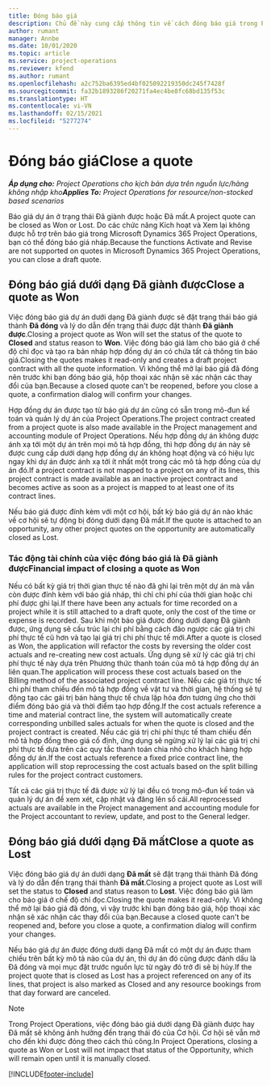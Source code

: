 ```yaml
---
title: Đóng báo giá
description: Chủ đề này cung cấp thông tin về cách đóng báo giá trong Project Operations.
author: rumant
manager: Annbe
ms.date: 10/01/2020
ms.topic: article
ms.service: project-operations
ms.reviewer: kfend
ms.author: rumant
ms.openlocfilehash: a2c752ba6395ed4bf025092219350dc245f7428f
ms.sourcegitcommit: fa32b1893286f20271fa4ec4be8fc68bd135f53c
ms.translationtype: HT
ms.contentlocale: vi-VN
ms.lasthandoff: 02/15/2021
ms.locfileid: "5277274"
---
```

# <a name="close-a-quote"></a><span data-ttu-id="e524b-103">Đóng báo giá</span><span class="sxs-lookup"><span data-stu-id="e524b-103">Close a quote</span></span>

<span data-ttu-id="e524b-104">_**Áp dụng cho:** Project Operations cho kịch bản dựa trên nguồn lực/hàng không nhập kho_</span><span class="sxs-lookup"><span data-stu-id="e524b-104">_**Applies To:** Project Operations for resource/non-stocked based scenarios_</span></span>

<span data-ttu-id="e524b-105">Báo giá dự án ở trạng thái Đã giành được hoặc Đã mất.</span><span class="sxs-lookup"><span data-stu-id="e524b-105">A project quote can be closed as Won or Lost.</span></span> <span data-ttu-id="e524b-106">Do các chức năng Kích hoạt và Xem lại không được hỗ trợ trên báo giá trong Microsoft Dynamics 365 Project Operations, bạn có thể đóng báo giá nháp.</span><span class="sxs-lookup"><span data-stu-id="e524b-106">Because the functions Activate and Revise are not supported on quotes in Microsoft Dynamics 365 Project Operations, you can close a draft quote.</span></span>

## <a name="close-a-quote-as-won"></a><span data-ttu-id="e524b-107">Đóng báo giá dưới dạng Đã giành được</span><span class="sxs-lookup"><span data-stu-id="e524b-107">Close a quote as Won</span></span>

<span data-ttu-id="e524b-108">Việc đóng báo giá dự án dưới dạng Đã giành được sẽ đặt trạng thái báo giá thành **Đã đóng** và lý do dẫn đến trạng thái được đặt thành **Đã giành được**.</span><span class="sxs-lookup"><span data-stu-id="e524b-108">Closing a project quote as Won will set the status of the quote to **Closed** and status reason to **Won**.</span></span> <span data-ttu-id="e524b-109">Việc đóng báo giá làm cho báo giá ở chế độ chỉ đọc và tạo ra bản nháp hợp đồng dự án có chứa tất cả thông tin báo giá.</span><span class="sxs-lookup"><span data-stu-id="e524b-109">Closing the quotes makes it read-only and creates a draft project contract with all the quote information.</span></span> <span data-ttu-id="e524b-110">Vì không thể mở lại báo giá đã đóng nên trước khi bạn đóng báo giá, hộp thoại xác nhận sẽ xác nhận các thay đổi của bạn.</span><span class="sxs-lookup"><span data-stu-id="e524b-110">Because a closed quote can't be reopened, before you close a quote, a confirmation dialog will confirm your changes.</span></span>

<span data-ttu-id="e524b-111">Hợp đồng dự án được tạo từ báo giá dự án cũng có sẵn trong mô-đun kế toán và quản lý dự án của Project Operations.</span><span class="sxs-lookup"><span data-stu-id="e524b-111">The project contract created from a project quote is also made available in the Project management and accounting module of Project Operations.</span></span> <span data-ttu-id="e524b-112">Nếu hợp đồng dự án không được ánh xạ tới một dự án trên mọi mô tả hợp đồng, thì hợp đồng dự án này sẽ được cung cấp dưới dạng hợp đồng dự án không hoạt động và có hiệu lực ngay khi dự án được ánh xạ tới ít nhất một trong các mô tả hợp đồng của dự án đó.</span><span class="sxs-lookup"><span data-stu-id="e524b-112">If a project contract is not mapped to a project on any of its lines, this project contract is made available as an inactive project contract and becomes active as soon as a project is mapped to at least one of its contract lines.</span></span>

<span data-ttu-id="e524b-113">Nếu báo giá được đính kèm với một cơ hội, bất kỳ báo giá dự án nào khác về cơ hội sẽ tự động bị đóng dưới dạng Đã mất.</span><span class="sxs-lookup"><span data-stu-id="e524b-113">If the quote is attached to an opportunity, any other project quotes on the opportunity are automatically closed as Lost.</span></span>

### <a name="financial-impact-of-closing-a-quote-as-won"></a><span data-ttu-id="e524b-114">Tác động tài chính của việc đóng báo giá là Đã giành được</span><span class="sxs-lookup"><span data-stu-id="e524b-114">Financial impact of closing a quote as Won</span></span>

<span data-ttu-id="e524b-115">Nếu có bất kỳ giá trị thời gian thực tế nào đã ghi lại trên một dự án mà vẫn còn được đính kèm với báo giá nháp, thì chỉ chi phí của thời gian hoặc chi phí được ghi lại.</span><span class="sxs-lookup"><span data-stu-id="e524b-115">If there have been any actuals for time recorded on a project while it is still attached to a draft quote, only the cost of the time or expense is recorded.</span></span> <span data-ttu-id="e524b-116">Sau khi một báo giá được đóng dưới dạng Đã giành được, ứng dụng sẽ cấu trúc lại chi phí bằng cách đảo ngược các giá trị chi phí thực tế cũ hơn và tạo lại giá trị chi phí thực tế mới.</span><span class="sxs-lookup"><span data-stu-id="e524b-116">After a quote is closed as Won, the application will refactor the costs by reversing the older cost actuals and re-creating new cost actuals.</span></span> <span data-ttu-id="e524b-117">Ứng dụng sẽ xử lý các giá trị chi phí thực tế này dựa trên Phương thức thanh toán của mô tả hợp đồng dự án liên quan.</span><span class="sxs-lookup"><span data-stu-id="e524b-117">The application will process these cost actuals based on the Billing method of the associated project contract line.</span></span> <span data-ttu-id="e524b-118">Nếu các giá trị thực tế chi phí tham chiếu đến mô tả hợp đồng về vật tư và thời gian, hệ thống sẽ tự động tạo các gái trị bán hàng thực tế chưa lập hóa đơn tương ứng cho thời điểm đóng báo giá và thời điểm tạo hợp đồng.</span><span class="sxs-lookup"><span data-stu-id="e524b-118">If the cost actuals reference a time and material contract line, the system will automatically create corresponding unbilled sales actuals for when the quote is closed and the project contract is created.</span></span> <span data-ttu-id="e524b-119">Nếu các giá trị chi phí thực tế tham chiếu đến mô tả hợp đồng theo giá cố định, ứng dụng sẽ ngừng xử lý lại các giá trị chi phí thực tế dựa trên các quy tắc thanh toán chia nhỏ cho khách hàng hợp đồng dự án.</span><span class="sxs-lookup"><span data-stu-id="e524b-119">If the cost actuals reference a fixed price contract line, the application will stop reprocessing the cost actuals based on the split billing rules for the project contract customers.</span></span>

<span data-ttu-id="e524b-120">Tất cả các giá trị thực tế đã được xử lý lại đều có trong mô-đun kế toán và quản lý dự án để xem xét, cập nhật và đăng lên sổ cái.</span><span class="sxs-lookup"><span data-stu-id="e524b-120">All reprocessed actuals are available in the Project management and accounting module for the Project accountant to review, update, and post to the General ledger.</span></span> 

## <a name="close-a-quote-as-lost"></a><span data-ttu-id="e524b-121">Đóng báo giá dưới dạng Đã mất</span><span class="sxs-lookup"><span data-stu-id="e524b-121">Close a quote as Lost</span></span>

<span data-ttu-id="e524b-122">Việc đóng báo giá dự án dưới dạng **Đã mất** sẽ đặt trạng thái thành Đã đóng và lý do dẫn đến trạng thái thành **Đã mất**.</span><span class="sxs-lookup"><span data-stu-id="e524b-122">Closing a project quote as Lost will set the status to **Closed** and status reason to **Lost**.</span></span> <span data-ttu-id="e524b-123">Việc đóng báo giá làm cho báo giá ở chế độ chỉ đọc.</span><span class="sxs-lookup"><span data-stu-id="e524b-123">Closing the quote makes it read-only.</span></span> <span data-ttu-id="e524b-124">Vì không thể mở lại báo giá đã đóng, vì vậy trước khi bạn đóng báo giá, hộp thoại xác nhận sẽ xác nhận các thay đổi của bạn.</span><span class="sxs-lookup"><span data-stu-id="e524b-124">Because a closed quote can't be reopened and, before you close a quote, a confirmation dialog will confirm your changes.</span></span>

<span data-ttu-id="e524b-125">Nếu báo giá dự án được đóng dưới dạng Đã mất có một dự án được tham chiếu trên bất kỳ mô tả nào của dự án, thì dự án đó cũng được đánh dấu là Đã đóng và mọi mục đặt trước nguồn lực từ ngày đó trở đi sẽ bị hủy.</span><span class="sxs-lookup"><span data-stu-id="e524b-125">If the project quote that is closed as Lost has a project referenced on any of its lines, that project is also marked as Closed and any resource bookings from that day forward are canceled.</span></span>

> [!NOTE]
> <span data-ttu-id="e524b-126">Trong Project Operations, việc đóng báo giá dưới dạng Đã giành được hay Đã mất sẽ không ảnh hưởng đến trạng thái đó của Cơ hội. Cơ hội sẽ vẫn mở cho đến khi được đóng theo cách thủ công.</span><span class="sxs-lookup"><span data-stu-id="e524b-126">In Project Operations, closing a quote as Won or Lost will not impact that status of the Opportunity, which will remain open until it is manually closed.</span></span>


[!INCLUDE[footer-include](../includes/footer-banner.md)]